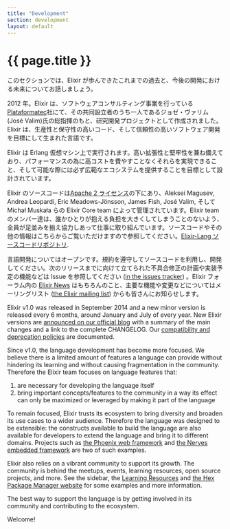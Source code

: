 ```yaml
---
title: "Development"
section: development
layout: default
---
```


# {{ page.title }}

このセクションでは、Elixir が歩んできたこれまでの過去と、今後の開発における未来についてお話しましょう。

2012 年。Elixir は、ソフトウェアコンサルティング事業を行っている[Plataformatec](http://plataformatec.com.br/)社にて、その共同設立者のうち一人であるジョゼ・ヴァリム(José Valim)氏の総指揮のもと、研究開発プロジェクトとして作成されました。Elixir は、生産性と保守性の高いコード、そして信頼性の高いソフトウェア開発を目標にして生まれた言語です。

Elixir は Erlang 仮想マシン上で実行されます。高い拡張性と堅牢性を兼ね備えており、パフォーマンスの為に高コストを費やすことなくそれらを実現できること、そして可能な際には必ず広範なエコシステムを提供することを目標として設計されています。

Elixir のソースコードは[Apache 2 ライセンス](https://github.com/elixir-lang/elixir/blob/master/LICENSE)の下にあり、Aleksei Magusev, Andrea Leopardi, Eric Meadows-Jönsson, James Fish, José Valim, そして Michał Muskała らの Elixir Core team によって管理されています。Elixir team のメンバー達は、誰かひとりが抱える負担を大きくしてしまうことのないよう、全員が足並みを揃え協力しあって仕事に取り組んでいます。ソースコードやその他の情報はこちらからご覧いただけますので参照してください。[Elixir-Lang ソースコードリポジトリ](https://github.com/elixir-lang/elixir). 

言語開発についてはオープンです。規約を遵守してソースコードを利用し、開発してください。次のリリースまでに向けて立てられた不具合修正の計画や実装予定の機能などは Issue を参照してください ([in the issues tracker](https://github.com/elixir-lang/elixir/issues)) 。Elixir フォーラム内の [Elixir News](https://elixirforum.com/c/elixir-news) はもちろんのこと、主要な機能や変更などについてはメーリングリスト ([the Elixir mailing list](https://groups.google.com/group/elixir-lang-core)) からも皆さんにお知らせします。

Elixir v1.0 was released in September 2014 and a new minor version is released every 6 months, around January and July of every year. New Elixir versions are [announced on our official blog](https://elixir-lang.org/blog/) with a summary of the main changes and a link to the complete CHANGELOG. Our [compatibility and deprecation policies](https://hexdocs.pm/elixir/compatibility-and-deprecations.html#content) are documented.

Since v1.0, the language development has become more focused. We believe there is a limited amount of features a language can provide without hindering its learning and without causing fragmentation in the community. Therefore the Elixir team focuses on language features that:

  1. are necessary for developing the language itself
  2. bring important concepts/features to the community in a way its effect can only be maximized or leveraged by making it part of the language

To remain focused, Elixir trusts its ecosystem to bring diversity and broaden its use cases to a wider audience. Therefore the language was designed to be extensible: the constructs available to build the language are also available for developers to extend the language and bring it to different domains. Projects such as [the Phoenix web framework](http://phoenixframework.org) and [the Nerves embedded framework](http://nerves-project.org) are two of such examples.

Elixir also relies on a vibrant community to support its growth. The community is behind the meetups, events, learning resources, open source projects, and more. See the sidebar, the [Learning Resources](/learning.html) and [the Hex Package Manager website](https://hex.pm/) for some examples and more information.

The best way to support the language is by getting involved in its community and contributing to the ecosystem.

Welcome!
